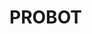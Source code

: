 # PROBOT

<script src="https://cdn.jsdelivr.net/gh/probox-app/probot/probot.js"></script>
<script> window.onload = probot("API-KEY")</script>

